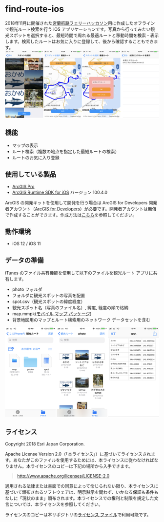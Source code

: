 # find-route-ios
2018年11月に開催された[宮蘭航路フェリーハッカソン](https://www.city.muroran.lg.jp/main/org2260/udc2018_hack.html)用に作成したオフラインで観光ルート検索を行う iOS アプリケーションです。写真から行ってみたい観光スポットを選択すると、最短時間で周れる最適ルートと移動時間を検索・表示します。検索したルートはお気に入りに登録して、後から確認することもできます。
![find-route-ios](image/app.png)

## 機能
* マップの表示
* ルート検索（複数の地点を指定した最短ルートの検索）
* ルートのお気に入り登録

## 使用している製品
* [ArcGIS Pro](https://www.esrij.com/products/arcgis-pro)
* [ArcGIS Runtime SDK for iOS](https://www.esrij.com/products/arcgis-runtime-sdk-for-ios/) バージョン 100.4.0

ArcGIS の開発キットを使用して開発を行う場合は ArcGIS for Developers 開発者アカウント（[ArcGIS for Developers](https://developers.arcgis.com/)）が必要です。開発者アカウントは無償で作成することができます。作成方法は[こちら](http://esrijapan.github.io/arcgis-dev-resources/get-dev-account/)を参照してください。

## 動作環境
* iOS 12 / iOS 11

## データの準備
iTunes のファイル共有機能を使用して以下のファイルを観光ルート アプリに共有します。
* photo フォルダ
 * フォルダに観光スポットの写真を配置
* spot.csv（観光スポットの緯度経度）
 * 観光スポット名（写真のファイル名）, 緯度, 経度の順で格納
* map.mmpk([モバイル マップ パッケージ](http://pro.arcgis.com/ja/pro-app/help/sharing/overview/mobile-map-package.htm))
 * 背景地図用のマップとルート検索用のネットワーク データセットを含む

![find-route-ios](image/data.png)


## ライセンス
Copyright 2018 Esri Japan Corporation.

Apache License Version 2.0（「本ライセンス」）に基づいてライセンスされます。あなたがこのファイルを使用するためには、本ライセンスに従わなければなりません。本ライセンスのコピーは下記の場所から入手できます。

> http://www.apache.org/licenses/LICENSE-2.0

適用される法律または書面での同意によって命じられない限り、本ライセンスに基づいて頒布されるソフトウェアは、明示黙示を問わず、いかなる保証も条件もなしに「現状のまま」頒布されます。本ライセンスでの権利と制限を規定した文言については、本ライセンスを参照してください。

ライセンスのコピーは本リポジトリの[ライセンス ファイル](./LICENSE)で利用可能です。
